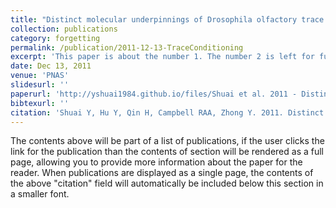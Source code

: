 ```yaml
---
title: "Distinct molecular underpinnings of Drosophila olfactory trace conditioning"
collection: publications
category: forgetting
permalink: /publication/2011-12-13-TraceConditioning
excerpt: 'This paper is about the number 1. The number 2 is left for future work.'
date: Dec 13, 2011
venue: 'PNAS'
slidesurl: ''
paperurl: 'http://yshuai1984.github.io/files/Shuai et al. 2011 - Distinct molecular underpinnings of Drosophila olfactory trace conditioning.pdf'
bibtexurl: ''
citation: 'Shuai Y, Hu Y, Qin H, Campbell RAA, Zhong Y. 2011. Distinct molecular underpinnings of Drosophila olfactory trace conditioning. Proc Natl Acad Sci U S A 108:20201–20206.'
---
```

The contents above will be part of a list of publications, if the user clicks the link for the publication than the contents of section will be rendered as a full page, allowing you to provide more information about the paper for the reader. When publications are displayed as a single page, the contents of the above "citation" field will automatically be included below this section in a smaller font.
